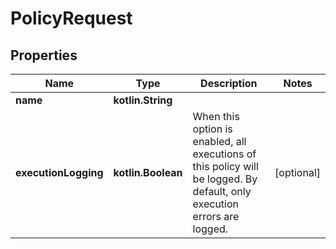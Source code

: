 
# PolicyRequest

## Properties
Name | Type | Description | Notes
------------ | ------------- | ------------- | -------------
**name** | **kotlin.String** |  | 
**executionLogging** | **kotlin.Boolean** | When this option is enabled, all executions of this policy will be logged. By default, only execution errors are logged. |  [optional]



